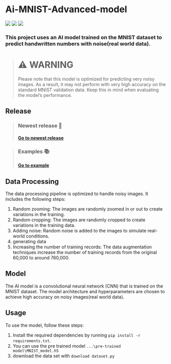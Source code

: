 # Ai-MNIST-Advanced-model
<img src="https://img.shields.io/badge/Python-FFD43B?style=for-the-badge&logo=python&logoColor=blue"/> <img src="https://img.shields.io/badge/TensorFlow-FF6F00?style=for-the-badge&logo=tensorflow&logoColor=white"/> <img src="https://img.shields.io/badge/Keras-FF0000?style=for-the-badge&logo=keras&logoColor=white"/>
### This project uses an AI model trained on the MNIST dataset to predict handwritten numbers with noise(real world data).
> # :warning: **WARNING**
>  Please note that this model is optimized for predicting very noisy images. As a result, it may not perform with very high accuracy on the standard MNIST validation data. Keep this in mind when evaluating the model’s
> performance.
## Release
> ### Newest release 📃
> #### [Go to newest release](https://github.com/Aydinhamedi/Ai-MNIST-Advanced-model/releases/tag/V0.3.6)

> ### Examples 📚
> #### [Go to example](TR.md)
## Data Processing

The data processing pipeline is optimized to handle noisy images. It includes the following steps:
1. Random zooming: The images are randomly zoomed in or out to create variations in the training.
2. Random cropping: The images are randomly cropped to create variations in the training data.
3. Adding noise: Random noise is added to the images to simulate real-world conditions.
4. generating data 
5. Increasing the number of training records: The data augmentation techniques increase the number of training records from the original 60,000 to around 760,000.

## Model

The AI model is a convolutional neural network (CNN) that is trained on the MNIST dataset. The model architecture and hyperparameters are chosen to achieve high accuracy on noisy images(real world data).

## Usage

To use the model, follow these steps:
1. Install the required dependencies by running `pip install -r requirements.txt`.
2. You can use the pre trained model `...\pre-trained model\MNIST_model.h5`
3. download the data set with `download dataset.py`


